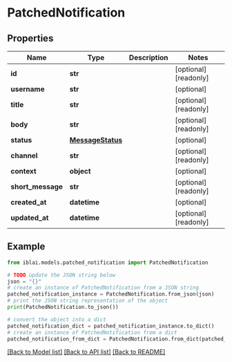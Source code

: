# PatchedNotification


## Properties

Name | Type | Description | Notes
------------ | ------------- | ------------- | -------------
**id** | **str** |  | [optional] [readonly] 
**username** | **str** |  | [optional] 
**title** | **str** |  | [optional] [readonly] 
**body** | **str** |  | [optional] [readonly] 
**status** | [**MessageStatus**](MessageStatus.md) |  | [optional] 
**channel** | **str** |  | [optional] [readonly] 
**context** | **object** |  | [optional] 
**short_message** | **str** |  | [optional] [readonly] 
**created_at** | **datetime** |  | [optional] 
**updated_at** | **datetime** |  | [optional] [readonly] 

## Example

```python
from iblai.models.patched_notification import PatchedNotification

# TODO update the JSON string below
json = "{}"
# create an instance of PatchedNotification from a JSON string
patched_notification_instance = PatchedNotification.from_json(json)
# print the JSON string representation of the object
print(PatchedNotification.to_json())

# convert the object into a dict
patched_notification_dict = patched_notification_instance.to_dict()
# create an instance of PatchedNotification from a dict
patched_notification_from_dict = PatchedNotification.from_dict(patched_notification_dict)
```
[[Back to Model list]](../README.md#documentation-for-models) [[Back to API list]](../README.md#documentation-for-api-endpoints) [[Back to README]](../README.md)


